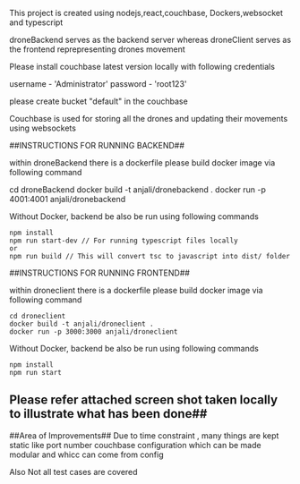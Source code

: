 This project is created using nodejs,react,couchbase, Dockers,websocket and typescript

droneBackend serves as the backend server whereas droneClient serves as the frontend reprepresenting drones movement

Please install couchbase latest version locally with following credentials

username - 'Administrator'
password - 'root123'

please create bucket "default" in the couchbase

Couchbase is used for storing all the drones and updating their movements using websockets

##INSTRUCTIONS FOR RUNNING BACKEND##

within droneBackend there is a dockerfile please build docker image via following command

cd droneBackend
docker build -t anjali/dronebackend .
docker run -p 4001:4001 anjali/dronebackend 

Without Docker, backend be also be run using following commands

```
npm install
npm run start-dev // For running typescript files locally
or
npm run build // This will convert tsc to javascript into dist/ folder 
```


##INSTRUCTIONS FOR RUNNING FRONTEND##

within droneclient there is a dockerfile please build docker image via following command
```
cd droneclient
docker build -t anjali/droneclient .
docker run -p 3000:3000 anjali/droneclient 
```


Without Docker, backend be also be run using following commands
```
npm install
npm run start  
```


## Please refer attached screen shot taken locally to illustrate what has been done##

##Area of Improvements##
Due to time constraint , many things are kept static like port number couchbase configuration which can be made modular and whicc can come from config

Also Not all test cases are covered

